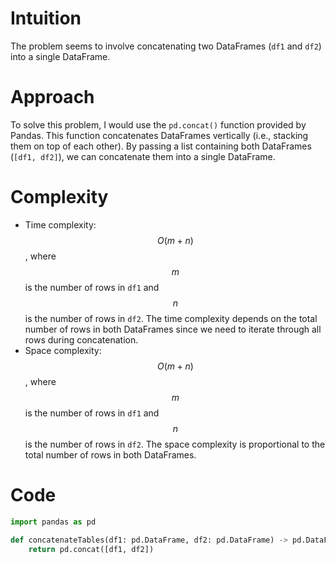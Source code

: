 # Intuition
The problem seems to involve concatenating two DataFrames (`df1` and `df2`) into a single DataFrame.

# Approach
To solve this problem, I would use the `pd.concat()` function provided by Pandas. This function concatenates DataFrames vertically (i.e., stacking them on top of each other). By passing a list containing both DataFrames (`[df1, df2]`), we can concatenate them into a single DataFrame.

# Complexity
- Time complexity: $$O(m + n)$$, where $$m$$ is the number of rows in `df1` and $$n$$ is the number of rows in `df2`. The time complexity depends on the total number of rows in both DataFrames since we need to iterate through all rows during concatenation.
- Space complexity: $$O(m + n)$$, where $$m$$ is the number of rows in `df1` and $$n$$ is the number of rows in `df2`. The space complexity is proportional to the total number of rows in both DataFrames.

# Code
```python
import pandas as pd

def concatenateTables(df1: pd.DataFrame, df2: pd.DataFrame) -> pd.DataFrame:
    return pd.concat([df1, df2])
